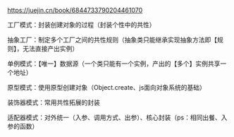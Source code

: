 https://juejin.cn/book/6844733790204461070

工厂模式：封装创建对象的过程（封装个性中的共性）

抽象工厂：制定多个工厂之间的共性规则（抽象类只能继承实现抽象方法即【规则】，无法直接产出实例）

单例模式：【唯一】数据源（一个类只能有一个实例，产出的【多个】实例共享一个地址）

原型模式：使用原型创建对象（Object.create、js面向对象系统的基础）

装饰器模式：常用共性拓展的封装

适配器模式：对外统一（入参、调用方式、出参）、核心封装（ps：相同出餐、入参的函数）

